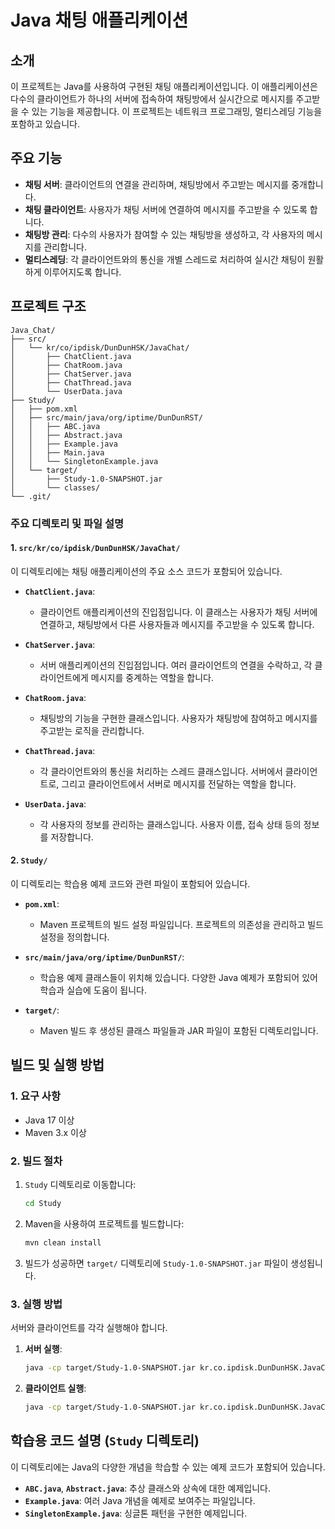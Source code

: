 # Java 채팅 애플리케이션

## 소개
이 프로젝트는 Java를 사용하여 구현된 채팅 애플리케이션입니다. 
이 애플리케이션은 다수의 클라이언트가 하나의 서버에 접속하여 채팅방에서 실시간으로 메시지를 주고받을 수 있는 기능을 제공합니다. 
이 프로젝트는 네트워크 프로그래밍, 멀티스레딩 기능을 포함하고 있습니다.

## 주요 기능
- **채팅 서버**: 클라이언트의 연결을 관리하며, 채팅방에서 주고받는 메시지를 중개합니다.
- **채팅 클라이언트**: 사용자가 채팅 서버에 연결하여 메시지를 주고받을 수 있도록 합니다.
- **채팅방 관리**: 다수의 사용자가 참여할 수 있는 채팅방을 생성하고, 각 사용자의 메시지를 관리합니다.
- **멀티스레딩**: 각 클라이언트와의 통신을 개별 스레드로 처리하여 실시간 채팅이 원활하게 이루어지도록 합니다.

## 프로젝트 구조

```
Java_Chat/
├── src/
│   └── kr/co/ipdisk/DunDunHSK/JavaChat/
│       ├── ChatClient.java
│       ├── ChatRoom.java
│       ├── ChatServer.java
│       ├── ChatThread.java
│       └── UserData.java
├── Study/
│   ├── pom.xml
│   ├── src/main/java/org/iptime/DunDunRST/
│   │   ├── ABC.java
│   │   ├── Abstract.java
│   │   ├── Example.java
│   │   ├── Main.java
│   │   └── SingletonExample.java
│   └── target/
│       ├── Study-1.0-SNAPSHOT.jar
│       └── classes/
└── .git/
```

### 주요 디렉토리 및 파일 설명

#### 1. `src/kr/co/ipdisk/DunDunHSK/JavaChat/`
이 디렉토리에는 채팅 애플리케이션의 주요 소스 코드가 포함되어 있습니다.

- **`ChatClient.java`**: 
  - 클라이언트 애플리케이션의 진입점입니다. 이 클래스는 사용자가 채팅 서버에 연결하고, 채팅방에서 다른 사용자들과 메시지를 주고받을 수 있도록 합니다.
  
- **`ChatServer.java`**: 
  - 서버 애플리케이션의 진입점입니다. 여러 클라이언트의 연결을 수락하고, 각 클라이언트에게 메시지를 중계하는 역할을 합니다.
  
- **`ChatRoom.java`**: 
  - 채팅방의 기능을 구현한 클래스입니다. 사용자가 채팅방에 참여하고 메시지를 주고받는 로직을 관리합니다.
  
- **`ChatThread.java`**: 
  - 각 클라이언트와의 통신을 처리하는 스레드 클래스입니다. 서버에서 클라이언트로, 그리고 클라이언트에서 서버로 메시지를 전달하는 역할을 합니다.
  
- **`UserData.java`**: 
  - 각 사용자의 정보를 관리하는 클래스입니다. 사용자 이름, 접속 상태 등의 정보를 저장합니다.

#### 2. `Study/`
이 디렉토리는 학습용 예제 코드와 관련 파일이 포함되어 있습니다.

- **`pom.xml`**: 
  - Maven 프로젝트의 빌드 설정 파일입니다. 프로젝트의 의존성을 관리하고 빌드 설정을 정의합니다.
  
- **`src/main/java/org/iptime/DunDunRST/`**: 
  - 학습용 예제 클래스들이 위치해 있습니다. 다양한 Java 예제가 포함되어 있어 학습과 실습에 도움이 됩니다.
  
- **`target/`**: 
  - Maven 빌드 후 생성된 클래스 파일들과 JAR 파일이 포함된 디렉토리입니다.

## 빌드 및 실행 방법

### 1. 요구 사항
- Java 17 이상
- Maven 3.x 이상

### 2. 빌드 절차
1. `Study` 디렉토리로 이동합니다:
   ```bash
   cd Study
   ```
2. Maven을 사용하여 프로젝트를 빌드합니다:
   ```bash
   mvn clean install
   ```
3. 빌드가 성공하면 `target/` 디렉토리에 `Study-1.0-SNAPSHOT.jar` 파일이 생성됩니다.

### 3. 실행 방법
서버와 클라이언트를 각각 실행해야 합니다.

1. **서버 실행**:
   ```bash
   java -cp target/Study-1.0-SNAPSHOT.jar kr.co.ipdisk.DunDunHSK.JavaChat.ChatServer
   ```

2. **클라이언트 실행**:
   ```bash
   java -cp target/Study-1.0-SNAPSHOT.jar kr.co.ipdisk.DunDunHSK.JavaChat.ChatClient
   ```

## 학습용 코드 설명 (`Study` 디렉토리)
이 디렉토리에는 Java의 다양한 개념을 학습할 수 있는 예제 코드가 포함되어 있습니다.

- **`ABC.java`**, **`Abstract.java`**: 추상 클래스와 상속에 대한 예제입니다.
- **`Example.java`**: 여러 Java 개념을 예제로 보여주는 파일입니다.
- **`SingletonExample.java`**: 싱글톤 패턴을 구현한 예제입니다.
